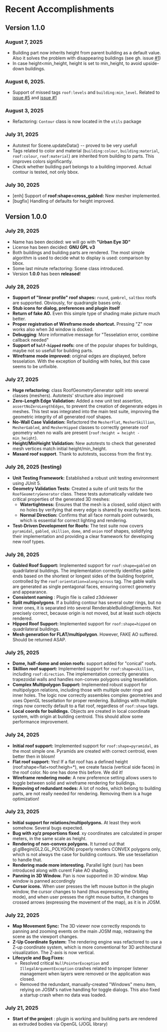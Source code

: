 # Recent Accomplishments

## Version 1.1.0

### August 7, 2025

* Building part now inherits height from parent building as a default value. Also it solves the problem with disappearing buildings (see gh. issue [#1](https://github.com/Zkir/UrbanEye3D/issues/1))
* In case  height<min_height, height is set to min_height, to avoid upside-down buildings.

### August 6, 2025.

* Support of missed tags `roof:levels` and `building:min_level`. Related to [issue #5](https://github.com/Zkir/UrbanEye3D/issues/5) and [issue #1](https://github.com/Zkir/UrbanEye3D/issues/1)

### August 3, 2025
* Refactoring: `Contour` class is now located in the `utils` package

### July 31, 2025
* Autotest for Scene.updateData() -- proved to be very usefull
* Tags related to color and material (`building:colour`, `building:material`, `roof:colour`, `roof:material`) are inherited from building to parts. This improves colors significantly.
* Check whether building part belongs to a building imporved. Actual contour is tested, not only bbox.

### July 30, 2025
* [enh] Support of **roof:shape=cross_gabled:** New mesher implemented.
* [bugfix] Handling of defaults for height improved.

## Version 1.0.0

### July 29, 2025
* Name has been decided: we will go with **"Urban Eye 3D"**
* License has been decided: **GNU GPL v3**
* Both buildings and building parts are rendered. The most simple algorithm is used to decide what to display is used: comparison by bbox.
* Some last minute refactoring: Scene class introduced.
* Version **1.0.0** has been **released**!

### July 28, 2025
* **Support of "linear profile" roof shapes:** `round`, `gambrel`, `saltbox` roofs are supported. Obviously, for quadrangle bases only. 
* **Stub icons for dialog, preferences and plugin itself**
* **Return of fake AO.**  Even this simple type of shading make picture much better.
* **Proper registration of Wireframe mode shortcut.** Pressing "Z" now works also when 3d window is docked.
* **Debugging**: More informative message for "Tesselation error, combine callback needed"  
* **Support of `half-hipped` roofs:** one of the popular shapes for buildings, maybe not so usefull for building parts. 
* **Wireframe mode improved:** original edges are displayed, before tesselation. With the exception of building with holes, but this case seems to be unfixible.


### July 27, 2025
* **Huge refactoring:**  class RoofGeometryGenerator split into several classes (meshers). Autotests' structure also improved
* **Zero-Length Edge Validation:** Added a new unit test assertion, `assertNoZeroLengthEdges`, to prevent the creation of degenerate edges in meshes. This test was integrated into the main test suite, improving the geometric integrity of all generated roof shapes.
* **No-Wall Case Validation:** Refactored the `MesherFlat`,  `MesherSkillion`, `MesherGabled`, and `MesherHipped` classes to correctly generate roof geometry when no walls are present (`roof:height = height - min_height`). 
* **Height/MinHeight Validation:** New autotests to check that generated mesh vertices match initial height/min_height.
* **Masard roof support**. Thank to autotests, success from the first try.


### July 26, 2025 (testing)
* **Unit Testing Framework:** Established a robust unit testing environment using JUnit 5.
* **Geometry Validation Tests:** Created a suite of unit tests for the `RoofGeometryGenerator` class. These tests automatically validate two critical properties of the generated 3D meshes:
    *   **Watertightness:** Ensures that the mesh is a closed, solid object with no holes by verifying that every edge is shared by exactly two faces.
    *   **Normal Direction:** Confirms that all face normals point outwards, which is essential for correct lighting and rendering.
* **Test-Driven Development for Roofs:** The test suite now covers `pyramidal`, `gabled`, `skillion`, `dome`, and `onion` roof shapes, solidifying their implementation and providing a clear framework for developing new roof types. 

### July 26, 2025                                                            
* **Gabled Roof Support:** Implemented support for `roof:shape=gabled` on quadrilateral buildings. 
The implementation correctly identifies gable ends based on the shortest or longest sides of the building footprint, controlled by the
`roof:orientation=along/across` tag. The gable walls are generated  as single pentagonal faces, ensuring correct geometry and appearance.
* **Сonsistent naming** : Plugin file is called z3dviewer 
* **Split multipolygons**. If a building contour has several outer rings, but no inner ones, it is separated into several RenderableBuildingElements. Not precisely correct, because origin is not moved, but at least such objects rendered.
* **Hipped Roof Support:** Implemented support for `roof:shape=hipped` on quadrilateral buildings. 
* **Mesh generation for FLAT/multipolygon**. However, FAKE AO suffered. Should be returned ASAP.


### July 25, 2025
* **Dome, half-dome and onion roofs:** support added for "conical" roofs.
* **Skillion roof support:** Implemented support for `roof:shape=skillion`, including `roof:direction`. The implementation correctly generates trapezoidal walls and handles non-convex polygons using tessellation.
* **Complex Multipolygon Support:** Implemented robust support for multipolygon relations, including those with multiple outer rings and inner holes. The logic now correctly assembles complex geometries and uses OpenGL tessellation for proper rendering. Buildings with multiple rings now correctly default to a flat roof, regardless of `roof:shape` tags.
* **Local coords for buildings.** Objects are created in local coordinate system, with origin at building centroid. This should allow some performance improvement.

### July 24, 2025
* **Initial roof support:** Implemented support for `roof:shape=pyramidal`, as the most simple one. Pyramids are created with correct centroid, even better then in blosm!
* **Flat roof support:** Yes! If a flat roof has a defined height (roof:shape=flat+roof:heigh=*), we create fascia (vertical side faces) in the roof color. No one has done this before. We did it!
* **Wireframe rendering mode:** A new preference setting allows users to toggle between solid and wireframe rendering for buildings.
* **Removing of redundant nodes:** A lot of nodes, which belong to building parts, are not really needed for rendering. Removing them is a huge optimization!


### July 23, 2025
* **Initial support for relations/multipolygons.** At least they work somehow. Several bugs expected.
* **Bug with xy/z proportions fixed**. xy coordinates are calculated in proper meters, in the same scale as height.
* **Rendering of non-convex polygons.**  It turned out that  gl.glBegin(GL2.GL_POLYGON) properly renders CONVEX polygons only, which is not always the case for building contours. We use tessellation to handle that.
* **Rendering made more interesting.**  Parallel light (sun) has been introduced along with curent Fake AO  shading. 
* **Panning in 3D Window.** Pan is now supported in 3D window. Map window is panned accordingly
* **Cursor icons.** When user presses the left mouse button in the plugin window, the cursor changes to hand (thus expressing the Orbiting mode), and when user presses the 
right mouse button, it changes to crossed arrows (expressing the movement of the map), as it is in JOSM.

###  July 22, 2025

*   **Map Movement Sync:** The 3D viewer now correctly responds to panning and zooming events on the main JOSM map, redrawing the scene as the viewport changes.
*   **Z-Up Coordinate System:** The rendering engine was refactored to use a Z-up coordinate system, which is more conventional for 3D architectural visualization. The Z-axis is now vertical.
*   **Lifecycle and Bug Fixes:**
    *   Resolved critical `NullPointerException` and `IllegalArgumentException` crashes related to improper listener management when layers were removed or the application was closed.
    *   Removed the redundant, manually-created "Windows" menu item, relying on JOSM's native handling for toggle dialogs. This also fixed a startup crash when no data was loaded.

###  July 21, 2025
* **Start of the project** : plugin is working and building parts are rendered  as extruded bodies via OpenGL (JOGL library) 
